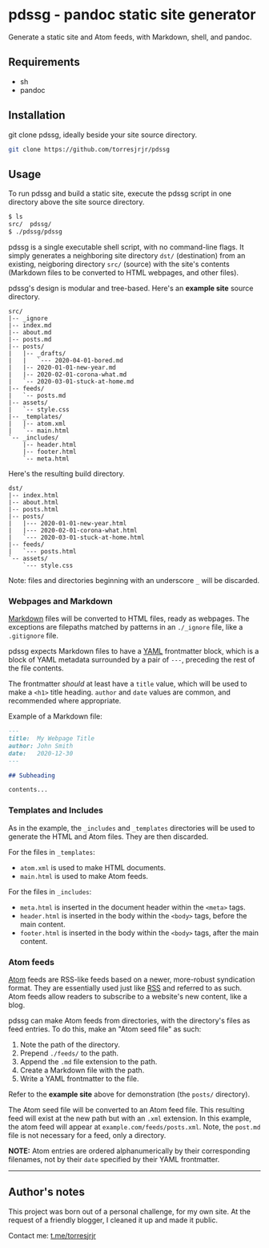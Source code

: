 # pdssg - pandoc static site generator

Generate a static site and Atom feeds, with Markdown, shell, and pandoc.


## Requirements

*	sh
*	pandoc


## Installation

git clone pdssg, ideally beside your site source directory.

```sh
git clone https://github.com/torresjrjr/pdssg
```


## Usage

To run pdssg and build a static site, execute the pdssg script in one directory
above the site source directory.

```sh
$ ls
src/  pdssg/
$ ./pdssg/pdssg
```

pdssg is a single executable shell script, with no command-line flags. It simply
generates a neighboring site directory `dst/` (destination) from an existing,
neigboring directory `src/` (source) with the site's contents (Markdown files to
be converted to HTML webpages, and other files).

pdssg's design is modular and tree-based. Here's an **example site** source
directory.

```
src/
|-- _ignore
|-- index.md
|-- about.md
|-- posts.md
|-- posts/
|   |-- _drafts/
|   |   `--- 2020-04-01-bored.md
|   |-- 2020-01-01-new-year.md
|   |-- 2020-02-01-corona-what.md
|   `-- 2020-03-01-stuck-at-home.md
|-- feeds/
|   `-- posts.md
|-- assets/
|   `-- style.css
|-- _templates/
|   |-- atom.xml
|   `-- main.html
`-- _includes/
    |-- header.html
    |-- footer.html
    `-- meta.html
```

Here's the resulting build directory.

```
dst/
|-- index.html
|-- about.html
|-- posts.html
|-- posts/
|   |--- 2020-01-01-new-year.html
|   |--- 2020-02-01-corona-what.html
|   `--- 2020-03-01-stuck-at-home.html
|-- feeds/
|   `--- posts.html
`-- assets/
    `--- style.css
```

Note: files and directories beginning with an underscore `_` will be discarded.


### Webpages and Markdown

[Markdown][Markdown] files will be converted to HTML files, ready as webpages.
The exceptions are filepaths matched by patterns in an `./_ignore` file, like a
`.gitignore` file.

  [Markdown]: https://en.wikipedia.org/wiki/Markdown

pdssg expects Markdown files to have a [YAML][YAML] frontmatter block, which is
a block of YAML metadata surrounded by a pair of `---`, preceding the rest of
the file contents.

The frontmatter _should_ at least have a `title` value, which will be used to make
a `<h1>` title heading. `author` and `date` values are common, and recommended
where appropriate.

  [YAML]: https://en.wikipedia.org/wiki/YAML

Example of a Markdown file:

```markdown
---
title:  My Webpage Title
author: John Smith
date:   2020-12-30
---

## Subheading

contents...
```

### Templates and Includes

As in the example, the `_includes` and `_templates` directories will be used to
generate the HTML and Atom files. They are then discarded.

For the files in `_templates`:

*	`atom.xml`  is used to make HTML documents.
*	`main.html` is used to make Atom feeds.

For the files in `_includes`:

*	`meta.html`   is inserted in the document header within the `<meta>` tags.
*	`header.html` is inserted in the body within the `<body>` tags, before
	the main content.
*	`footer.html` is inserted in the body within the `<body>` tags, after
	the main content.


### Atom feeds

[Atom][Atom] feeds are RSS-like feeds based on a newer, more-robust syndication
format. They are essentially used just like [RSS][RSS] and referred to as such.
Atom feeds allow readers to subscribe to a website's new content, like a blog.

  [Atom]: https://en.wikipedia.org/wiki/Atom_(Web_standard)
  [RSS]: https://en.wikipedia.org/wiki/RSS

pdssg can make Atom feeds from directories, with the directory's files as feed
entries. To do this, make an "Atom seed file" as such:

1.	Note the path of the directory.
2.	Prepend `./feeds/` to the path.
3.	Append the `.md` file extension to the path.
4.	Create a Markdown file with the path.
5.	Write a YAML frontmatter to the file.

Refer to the **example site** above for demonstration (the `posts/` directory).

The Atom seed file will be converted to an Atom feed file. This resulting feed
will exist at the new path but with an `.xml` extension. In this example, the
atom feed will appear at `example.com/feeds/posts.xml`. Note, the `post.md` file
is not necessary for a feed, only a directory.

**NOTE:** Atom entries are ordered alphanumerically by their corresponding
filenames, not by their `date` specified by their YAML frontmatter.

---

## Author's notes

This project was born out of a personal challenge, for my own site. At the
request of a friendly blogger, I cleaned it up and made it public.

Contact me: [t.me/torresjrjr](https://t.me/torresjrjr)

